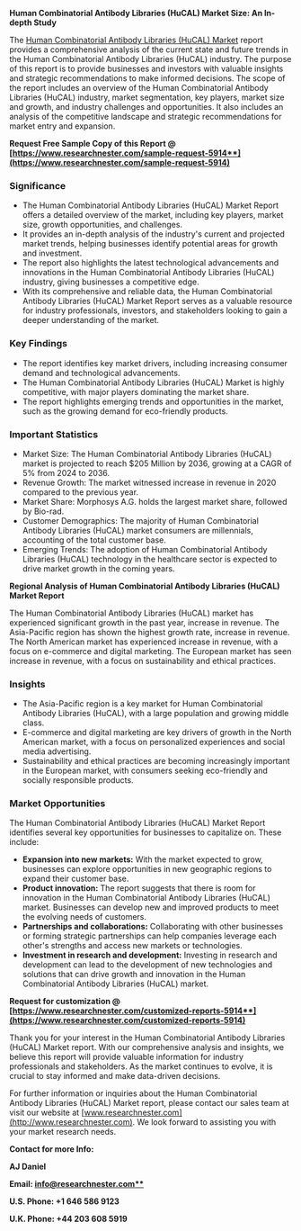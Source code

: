 ﻿**Human Combinatorial Antibody Libraries (HuCAL) Market Size: An In-depth Study**

The [Human Combinatorial Antibody Libraries (HuCAL) Market](https://www.researchnester.com/reports/human-combinatorial-antibody-libraries-hucal-market/5914) report provides a comprehensive analysis of the current state and future trends in the Human Combinatorial Antibody Libraries (HuCAL) industry. The purpose of this report is to provide businesses and investors with valuable insights and strategic recommendations to make informed decisions. The scope of the report includes an overview of the Human Combinatorial Antibody Libraries (HuCAL) industry, market segmentation, key players, market size and growth, and industry challenges and opportunities. It also includes an analysis of the competitive landscape and strategic recommendations for market entry and expansion.

**Request Free Sample Copy of this Report @ [https://www.researchnester.com/sample-request-5914**](https://www.researchnester.com/sample-request-5914)**
### **Significance**
- The Human Combinatorial Antibody Libraries (HuCAL) Market Report offers a detailed overview of the market, including key players, market size, growth opportunities, and challenges.
- It provides an in-depth analysis of the industry's current and projected market trends, helping businesses identify potential areas for growth and investment.
- The report also highlights the latest technological advancements and innovations in the Human Combinatorial Antibody Libraries (HuCAL) industry, giving businesses a competitive edge.
- With its comprehensive and reliable data, the Human Combinatorial Antibody Libraries (HuCAL) Market Report serves as a valuable resource for industry professionals, investors, and stakeholders looking to gain a deeper understanding of the market.
### **Key Findings**
- The report identifies key market drivers, including increasing consumer demand and technological advancements.
- The Human Combinatorial Antibody Libraries (HuCAL) Market is highly competitive, with major players dominating the market share.
- The report highlights emerging trends and opportunities in the market, such as the growing demand for eco-friendly products.
### **Important Statistics**
- Market Size: The Human Combinatorial Antibody Libraries (HuCAL) market is projected to reach $205 Million by 2036, growing at a CAGR of 5% from 2024 to 2036.
- Revenue Growth: The market witnessed increase in revenue in 2020 compared to the previous year.
- Market Share: Morphosys A.G. holds the largest market share, followed by Bio-rad.
- Customer Demographics: The majority of Human Combinatorial Antibody Libraries (HuCAL) market consumers are millennials, accounting of the total customer base.
- Emerging Trends: The adoption of Human Combinatorial Antibody Libraries (HuCAL) technology in the healthcare sector is expected to drive market growth in the coming years.

**Regional Analysis of Human Combinatorial Antibody Libraries (HuCAL) Market Report**

The Human Combinatorial Antibody Libraries (HuCAL) market has experienced significant growth in the past year, increase in revenue. The Asia-Pacific region has shown the highest growth rate, increase in revenue. The North American market has experienced increase in revenue, with a focus on e-commerce and digital marketing. The European market has seen increase in revenue, with a focus on sustainability and ethical practices.
### **Insights**
- The Asia-Pacific region is a key market for Human Combinatorial Antibody Libraries (HuCAL), with a large population and growing middle class.
- E-commerce and digital marketing are key drivers of growth in the North American market, with a focus on personalized experiences and social media advertising.
- Sustainability and ethical practices are becoming increasingly important in the European market, with consumers seeking eco-friendly and socially responsible products.
### **Market Opportunities**
The Human Combinatorial Antibody Libraries (HuCAL) Market Report identifies several key opportunities for businesses to capitalize on. These include:

- **Expansion into new markets:** With the market expected to grow, businesses can explore opportunities in new geographic regions to expand their customer base.
- **Product innovation:** The report suggests that there is room for innovation in the Human Combinatorial Antibody Libraries (HuCAL) market. Businesses can develop new and improved products to meet the evolving needs of customers.
- **Partnerships and collaborations:** Collaborating with other businesses or forming strategic partnerships can help companies leverage each other's strengths and access new markets or technologies.
- **Investment in research and development:** Investing in research and development can lead to the development of new technologies and solutions that can drive growth and innovation in the Human Combinatorial Antibody Libraries (HuCAL) market.

**Request for customization @ [https://www.researchnester.com/customized-reports-5914**](https://www.researchnester.com/customized-reports-5914)**

Thank you for your interest in the Human Combinatorial Antibody Libraries (HuCAL) Market report. With our comprehensive analysis and insights, we believe this report will provide valuable information for industry professionals and stakeholders. As the market continues to evolve, it is crucial to stay informed and make data-driven decisions.

For further information or inquiries about the Human Combinatorial Antibody Libraries (HuCAL) Market report, please contact our sales team at visit our website at [www.researchnester.com](http://www.researchnester.com). We look forward to assisting you with your market research needs.

**Contact for more Info:**

**AJ Daniel**

**Email: [info@researchnester.com**](mailto:info@researchnester.com)**

**U.S. Phone: +1 646 586 9123** 

**U.K. Phone: +44 203 608 5919**
